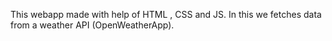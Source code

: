 This webapp made with help of HTML , CSS and JS.
In this we fetches data from a weather API (OpenWeatherApp).
